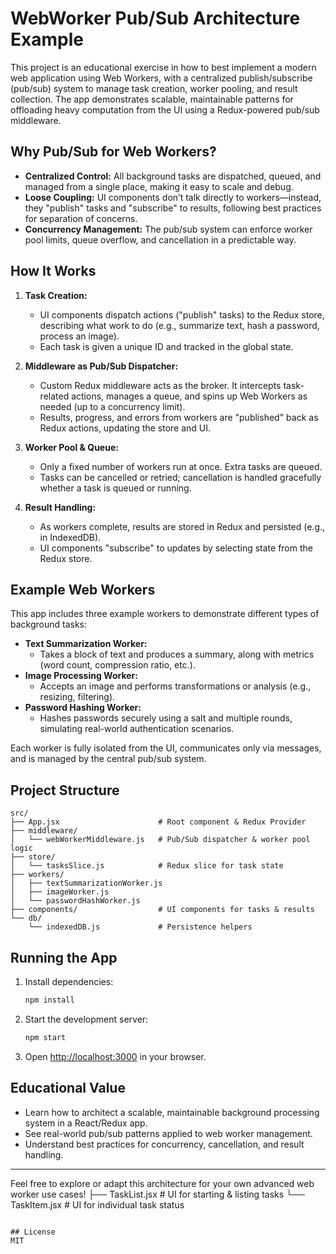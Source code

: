 # WebWorker Pub/Sub Architecture Example

This project is an educational exercise in how to best implement a modern web application using Web Workers, with a centralized publish/subscribe (pub/sub) system to manage task creation, worker pooling, and result collection. The app demonstrates scalable, maintainable patterns for offloading heavy computation from the UI using a Redux-powered pub/sub middleware.

## Why Pub/Sub for Web Workers?

- **Centralized Control:** All background tasks are dispatched, queued, and managed from a single place, making it easy to scale and debug.
- **Loose Coupling:** UI components don’t talk directly to workers—instead, they "publish" tasks and "subscribe" to results, following best practices for separation of concerns.
- **Concurrency Management:** The pub/sub system can enforce worker pool limits, queue overflow, and cancellation in a predictable way.

## How It Works

1. **Task Creation:**
   - UI components dispatch actions ("publish" tasks) to the Redux store, describing what work to do (e.g., summarize text, hash a password, process an image).
   - Each task is given a unique ID and tracked in the global state.

2. **Middleware as Pub/Sub Dispatcher:**
   - Custom Redux middleware acts as the broker. It intercepts task-related actions, manages a queue, and spins up Web Workers as needed (up to a concurrency limit).
   - Results, progress, and errors from workers are "published" back as Redux actions, updating the store and UI.

3. **Worker Pool & Queue:**
   - Only a fixed number of workers run at once. Extra tasks are queued.
   - Tasks can be cancelled or retried; cancellation is handled gracefully whether a task is queued or running.

4. **Result Handling:**
   - As workers complete, results are stored in Redux and persisted (e.g., in IndexedDB).
   - UI components "subscribe" to updates by selecting state from the Redux store.

## Example Web Workers

This app includes three example workers to demonstrate different types of background tasks:

- **Text Summarization Worker:**
  - Takes a block of text and produces a summary, along with metrics (word count, compression ratio, etc.).
- **Image Processing Worker:**
  - Accepts an image and performs transformations or analysis (e.g., resizing, filtering).
- **Password Hashing Worker:**
  - Hashes passwords securely using a salt and multiple rounds, simulating real-world authentication scenarios.

Each worker is fully isolated from the UI, communicates only via messages, and is managed by the central pub/sub system.

## Project Structure

```
src/
├── App.jsx                      # Root component & Redux Provider
├── middleware/
│   └── webWorkerMiddleware.js   # Pub/Sub dispatcher & worker pool logic
├── store/
│   └── tasksSlice.js            # Redux slice for task state
├── workers/
│   ├── textSummarizationWorker.js
│   ├── imageWorker.js
│   └── passwordHashWorker.js
├── components/                  # UI components for tasks & results
└── db/
    └── indexedDB.js             # Persistence helpers
```

## Running the App

1. Install dependencies:
   ```bash
   npm install
   ```
2. Start the development server:
   ```bash
   npm start
   ```
3. Open [http://localhost:3000](http://localhost:3000) in your browser.

## Educational Value

- Learn how to architect a scalable, maintainable background processing system in a React/Redux app.
- See real-world pub/sub patterns applied to web worker management.
- Understand best practices for concurrency, cancellation, and result handling.

---

Feel free to explore or adapt this architecture for your own advanced web worker use cases!
    ├── TaskList.jsx        # UI for starting & listing tasks
    └── TaskItem.jsx        # UI for individual task status
```

## License
MIT
